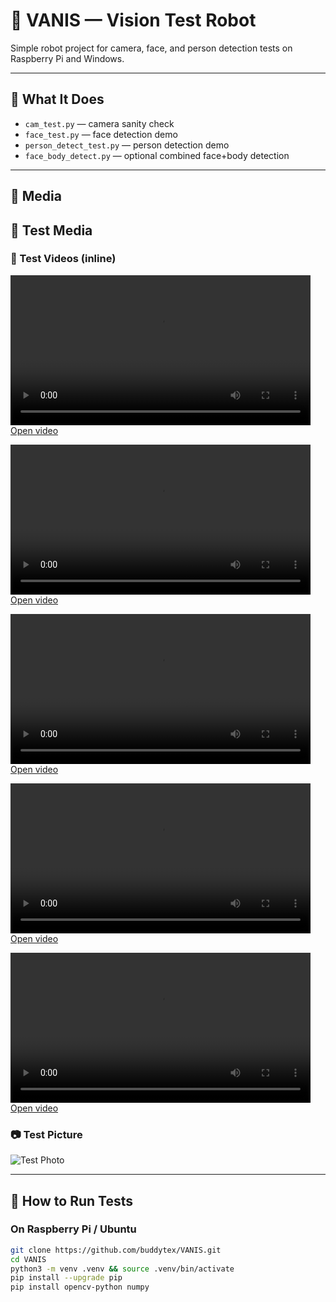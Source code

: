 # 🤖 VANIS — Vision Test Robot

Simple robot project for camera, face, and person detection tests on Raspberry Pi and Windows.

---

## 📌 What It Does
- `cam_test.py` — camera sanity check
- `face_test.py` — face detection demo
- `person_detect_test.py` — person detection demo
- `face_body_detect.py` — optional combined face+body detection

---

## 📸 Media

## 📸 Test Media

### 🎥 Test Videos (inline)
<video src="assets/VID-20250809-WA0002.mp4" controls width="480"></video>  
[Open video](assets/VID-20250809-WA0002.mp4)

<video src="assets/VID-20250809-WA0003.mp4" controls width="480"></video>  
[Open video](assets/VID-20250809-WA0003.mp4)

<video src="assets/VID-20250809-WA0004.mp4" controls width="480"></video>  
[Open video](assets/VID-20250809-WA0004.mp4)

<video src="assets/VID-20250809-WA0005.mp4" controls width="480"></video>  
[Open video](assets/VID-20250809-WA0005.mp4)

<video src="assets/VID-20250809-WA0006.mp4" controls width="480"></video>  
[Open video](assets/VID-20250809-WA0006.mp4)

### 📷 Test Picture
![Test Photo](assets/test_photo.jpg)

---

## 🚀 How to Run Tests

### On Raspberry Pi / Ubuntu
```bash
git clone https://github.com/buddytex/VANIS.git
cd VANIS
python3 -m venv .venv && source .venv/bin/activate
pip install --upgrade pip
pip install opencv-python numpy
